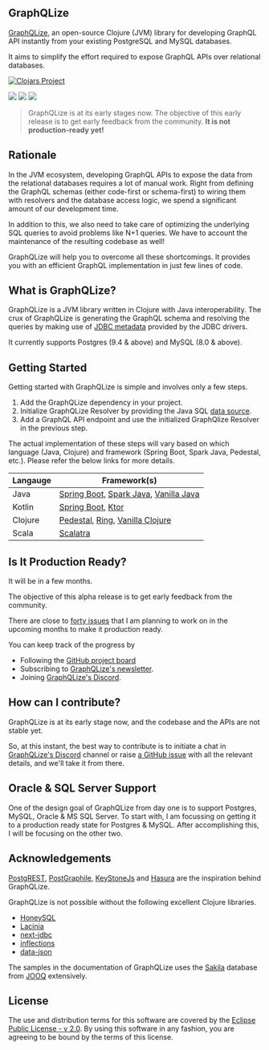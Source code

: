 ## GraphQLize

[GraphQLize](https://www.graphqlize.org), an open-source Clojure (JVM) library for developing GraphQL API instantly from your existing PostgreSQL and MySQL databases.

It aims to simplify the effort required to expose GraphQL APIs over relational databases.

[![Clojars Project](https://img.shields.io/clojars/v/org.graphqlize/graphqlize.svg)](https://clojars.org/org.graphqlize/graphqlize)

<a href="https://discord.gg/akkdPqf"><img src="https://img.shields.io/badge/chat-discord-brightgreen.svg?logo=discord&style=flat"></a>
<a href="https://twitter.com/intent/follow?screen_name=GraphQLize"><img src="https://img.shields.io/badge/Follow-GraphQLize-blue.svg?style=flat&logo=twitter"></a>
<a href="https://tinyletter.com/graphqlize-org"><img src="https://img.shields.io/badge/newsletter-subscribe-yellow.svg?style=flat"></a>

> GraphQLize is at its early stages now. The objective of this early release is to get early feedback from the community. **It is not production-ready yet!**


## Rationale

In the JVM ecosystem, developing GraphQL APIs to expose the data from the relational databases requires a lot of manual work. Right from defining the GraphQL schemas (either code-first or schema-first) to wiring them with resolvers and the database access logic, we spend a significant amount of our development time.

In addition to this, we also need to take care of optimizing the underlying SQL queries to avoid problems like N+1 queries. We have to account the maintenance of the resulting codebase as well!

GraphQLize will help you to overcome all these shortcomings. It provides you with an efficient GraphQL implementation in just few lines of code.

## What is GraphQLize?

GraphQLize is a JVM library written in Clojure with Java interoperability. The crux of GraphQLize is generating the GraphQL schema and resolving the queries by making use of [JDBC metadata](https://docs.oracle.com/javase/7/docs/api/java/sql/DatabaseMetaData.html) provided by the JDBC drivers.

It currently supports Postgres (9.4 & above) and MySQL (8.0 & above).

## Getting Started

Getting started with GraphQLize is simple and involves only a few steps.

1. Add the GraphQLize dependency in your project.
2. Initialize GraphQLize Resolver by providing the Java SQL [data source](https://docs.oracle.com/javase/7/docs/api/javax/sql/DataSource.html).
3. Add a GraphQL API endpoint and use the initialized GraphQlize Resolver in the previous step.

The actual implementation of these steps will vary based on which language (Java, Clojure) and framework (Spring Boot, Spark Java, Pedestal, etc.). Please refer the below links for more details.

| Langauge | Framework(s) |
|----------|------------|
| Java       | [Spring Boot](http://graphqlize.org/docs/getting_started/java/springboot), [Spark Java](http://graphqlize.org/docs/getting_started/java/sparkjava), [Vanilla Java](https://www.graphqlize.org/docs/getting_started/java/vanilla) |
| Kotlin     | [Spring Boot](https://www.graphqlize.org/docs/getting_started/kotlin/springboot), [Ktor](https://www.graphqlize.org/docs/getting_started/kotlin/ktor) |
| Clojure    | [Pedestal](https://www.graphqlize.org/docs/getting_started/clojure/pedestal), [Ring](https://www.graphqlize.org/docs/getting_started/clojure/ring), [Vanilla Clojure](https://www.graphqlize.org/docs/getting_started/clojure/vanilla) |
| Scala      | [Scalatra](https://www.graphqlize.org/docs/getting_started/scala/scalatra)  |

## Is It Production Ready?

It will be in a few months.

The objective of this alpha release is to get early feedback from the community.

There are close to [forty issues](https://github.com/graphqlize/graphqlize/issues?q=is%3Aissue+is%3Aopen+sort%3Acreated-asc) that I am planning to work on in the upcoming months to make it production ready.

You can keep track of the progress by

- Following the [GitHub project board](https://github.com/orgs/graphqlize/projects/1)
- Subscribing to [GraphQLize's newsletter](https://tinyletter.com/graphqlize-org).
- Joining [GraphQLize's Discord](https://discord.gg/akkdPqf).

## How can I contribute?

GraphQLize is at its early stage now, and the codebase and the APIs are not stable yet.

So, at this instant, the best way to contribute is to initiate a chat in [GraphQLize's Discord](https://discord.gg/akkdPqf) channel or raise [a GitHub issue](https://github.com/graphqlize/graphqlize/issues/new) with all the relevant details, and we'll take it from there.

## Oracle & SQL Server Support

One of the design goal of GraphQLize from day one is to support Postgres, MySQL, Oracle & MS SQL Server. To start with, I am focussing on getting it to a production ready state for Postgres & MySQL. After accomplishing this, I will be focusing on the other two.

## Acknowledgements

[PostgREST](http://postgrest.org), [PostGraphile](https://www.graphile.org/postgraphile/), [KeyStoneJs](https://www.keystonejs.com/) and [Hasura](https://hasura.io/) are the inspiration behind GraphQLize.

GraphQLize is not possible without the following excellent Clojure libraries.

- [HoneySQL](https://github.com/jkk/honeysql)
- [Lacinia](https://github.com/walmartlabs/lacinia)
- [next-jdbc](https://github.com/seancorfield/next-jdbc)
- [inflections](https://github.com/r0man/inflections-clj)
- [data-json](https://github.com/clojure/data.json)

The samples in the documentation of GraphQLize uses the [Sakila](https://www.jooq.org/sakila) database from [JOOQ](https://www.jooq.org) extensively.

## License

The use and distribution terms for this software are covered by the [Eclipse Public License - v 2.0](https://www.eclipse.org/legal/epl-2.0). By using this software in any fashion, you are agreeing to be bound by the terms of this license.
